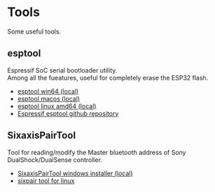 # Tools
Some useful tools.

## esptool

Espressif SoC serial bootloader utility.<br>
Among all the fueatures, useful for completely erase the ESP32 flash.

- [esptool win64 (local)](esptool-v4.7.0-win64.zip)
- [esptool macos (local)](esptool-v4.7.0-macos.zip)
- [esptool linux amd64 (local)](esptool-v4.7.0-linux-amd64.zip)
- [Espressif esptool github repository](https://github.com/espressif/esptool/releases/latest)

## SixaxisPairTool

Tool for reading/modify the Master bluetooth address of Sony DualShock/DualSense controller.

- [SixaxisPairTool windows installer (local)](SixaxisPairToolSetup-0.3.1.exe)
- [sixpair tool for linux](https://aur.archlinux.org/packages/sixpair)
